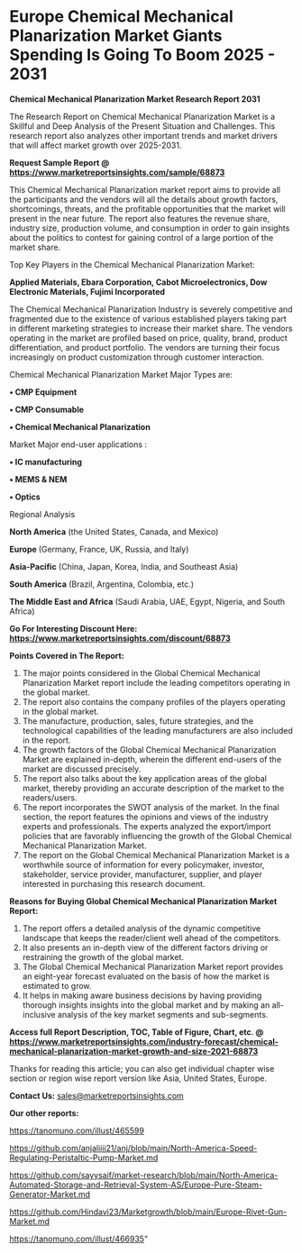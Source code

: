 # Europe Chemical Mechanical Planarization Market Giants Spending Is Going To Boom 2025 - 2031

<strong>Chemical Mechanical Planarization Market Research Report 2031</strong>

The Research Report on Chemical Mechanical Planarization Market is a Skillful and Deep Analysis of the Present Situation and Challenges. This research report also analyzes other important trends and market drivers that will affect market growth over 2025-2031.

<strong>Request Sample Report @ <a href=https://www.marketreportsinsights.com/sample/68873>https://www.marketreportsinsights.com/sample/68873</a></strong>

This Chemical Mechanical Planarization market report aims to provide all the participants and the vendors will all the details about growth factors, shortcomings, threats, and the profitable opportunities that the market will present in the near future. The report also features the revenue share, industry size, production volume, and consumption in order to gain insights about the politics to contest for gaining control of a large portion of the market share.

Top Key Players in the Chemical Mechanical Planarization Market:

<strong>Applied Materials, Ebara Corporation, Cabot Microelectronics, Dow Electronic Materials, Fujimi Incorporated</strong>

The Chemical Mechanical Planarization Industry is severely competitive and fragmented due to the existence of various established players taking part in different marketing strategies to increase their market share. The vendors operating in the market are profiled based on price, quality, brand, product differentiation, and product portfolio. The vendors are turning their focus increasingly on product customization through customer interaction.

Chemical Mechanical Planarization Market Major Types are:

<strong>• CMP Equipment 

• CMP Consumable 

• Chemical Mechanical Planarization</strong>

Market Major end-user applications :

<strong>• IC manufacturing

• MEMS & NEM

• Optics</strong>

Regional Analysis

</u><strong><b>North America</b></strong> (the United States, Canada, and Mexico)

<strong><b>Europe </b></strong>(Germany, France, UK, Russia, and Italy)

<strong><b>Asia-Pacific</b></strong> (China, Japan, Korea, India, and Southeast Asia)

<strong><b>South America</b></strong> (Brazil, Argentina, Colombia, etc.)

<strong><b>The Middle East and Africa</b></strong> (Saudi Arabia, UAE, Egypt, Nigeria, and South Africa)

<strong>Go For Interesting Discount Here: <a href=https://www.marketreportsinsights.com/discount/68873>https://www.marketreportsinsights.com/discount/68873</a></strong>

<strong>Points Covered in The Report:</strong>
<ol>
  <li>The major points considered in the Global Chemical Mechanical Planarization Market report include the leading competitors operating in the global market.</li>
  <li>The report also contains the company profiles of the players operating in the global market.</li>
  <li>The manufacture, production, sales, future strategies, and the technological capabilities of the leading manufacturers are also included in the report.</li>
  <li>The growth factors of the Global Chemical Mechanical Planarization Market are explained in-depth, wherein the different end-users of the market are discussed precisely.</li>
  <li>The report also talks about the key application areas of the global market, thereby providing an accurate description of the market to the readers/users.</li>
  <li>The report incorporates the SWOT analysis of the market. In the final section, the report features the opinions and views of the industry experts and professionals. The experts analyzed the export/import policies that are favorably influencing the growth of the Global Chemical Mechanical Planarization Market.</li>
  <li>The report on the Global Chemical Mechanical Planarization Market is a worthwhile source of information for every policymaker, investor, stakeholder, service provider, manufacturer, supplier, and player interested in purchasing this research document.</li>
</ol>
<strong>Reasons for Buying Global Chemical Mechanical Planarization Market Report:</strong>

<ol>
  <li>The report offers a detailed analysis of the dynamic competitive landscape that keeps the reader/client well ahead of the competitors.</li>
  <li>It also presents an in-depth view of the different factors driving or restraining the growth of the global market.</li>
  <li>The Global Chemical Mechanical Planarization Market report provides an eight-year forecast evaluated on the basis of how the market is estimated to grow.</li>
  <li>It helps in making aware business decisions by having providing thorough insights insights into the global market and by making an all-inclusive analysis of the key market segments and sub-segments.</li>
</ol>
<strong>Access full Report Description, TOC, Table of Figure, Chart, etc. @ <a href=https://www.marketreportsinsights.com/industry-forecast/chemical-mechanical-planarization-market-growth-and-size-2021-68873>https://www.marketreportsinsights.com/industry-forecast/chemical-mechanical-planarization-market-growth-and-size-2021-68873</a></strong>


Thanks for reading this article; you can also get individual chapter wise section or region wise report version like Asia, United States, Europe.

<strong>Contact Us:</strong>
sales@marketreportsinsights.com

<strong>Our other reports:</strong>

<a href=https://tanomuno.com/illust/465599>https://tanomuno.com/illust/465599</a>

<a href=https://github.com/anjaliiii21/anj/blob/main/North-America-Speed-Regulating-Peristaltic-Pump-Market.md>https://github.com/anjaliiii21/anj/blob/main/North-America-Speed-Regulating-Peristaltic-Pump-Market.md</a>

<a href=https://github.com/sayysaif/market-research/blob/main/North-America-Automated-Storage-and-Retrieval-System-AS/Europe-Pure-Steam-Generator-Market.md>https://github.com/sayysaif/market-research/blob/main/North-America-Automated-Storage-and-Retrieval-System-AS/Europe-Pure-Steam-Generator-Market.md</a>

<a href=https://github.com/Hindavi23/Marketgrowth/blob/main/Europe-Rivet-Gun-Market.md>https://github.com/Hindavi23/Marketgrowth/blob/main/Europe-Rivet-Gun-Market.md</a>

<a href=https://tanomuno.com/illust/466935>https://tanomuno.com/illust/466935</a>"
